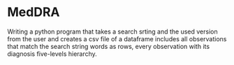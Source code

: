 # MedDRA
Writing a python program that takes a search srting and the used version from the user and creates a csv file of a dataframe includes all observations that match the search string words as rows, every observation with its diagnosis five-levels hierarchy.
